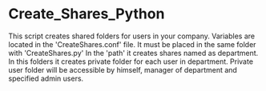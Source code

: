 # Create_Shares_Python
This script creates shared folders for users in your company.
Variables are located in the 'CreateShares.conf' file. It must be placed in the same folder with 'CreateShares.py'
In the 'path' it creates shares named as department.
In this folders it creates private folder for each user in department.
Private user folder will be accessible by himself, manager of department and specified admin users.
